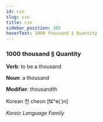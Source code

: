 ```yaml
---
id: cın
slug: cın
title: cın
sidebar_position: 305
hoverText: 1000 thousand § Quantity
---
```


### 1000 thousand § Quantity

**Verb**: to be a thousand

**Noun**: a thousand

**Modifier**: thousandth

Korean 천 cheon [t͡ɕʰɘ(ː)n]

*Koreic Language Family*